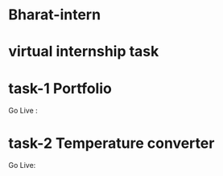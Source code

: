 # Bharat-intern
# virtual internship task
# task-1 Portfolio
Go Live : 
# task-2 Temperature converter 
Go Live: 

